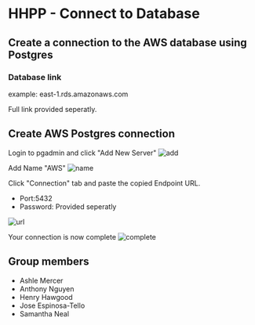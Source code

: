 # HHPP - Connect to Database

## Create a connection to the AWS database using Postgres

### Database link

example: east-1.rds.amazonaws.com

Full link provided seperatly.

## Create AWS Postgres connection

Login to pgadmin and click "Add New Server"
![add](https://github.com/alwaysanthony/HHPP/blob/Jose/Database/Resources/images/add.png)

Add Name "AWS"
![name](https://github.com/alwaysanthony/HHPP/blob/Jose/Database/Resources/images/name.png)

Click "Connection" tab and paste the copied Endpoint URL.
- Port:5432
- Password: Provided seperatly

![url](https://github.com/alwaysanthony/HHPP/blob/Jose/Database/Resources/images/url.png)

Your connection is now complete
![complete](https://github.com/alwaysanthony/HHPP/blob/Jose/Database/Resources/images/complete.png)

## Group members

- Ashle Mercer
- Anthony Nguyen
- Henry Hawgood
- Jose Espinosa-Tello
- Samantha Neal








